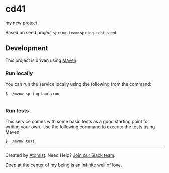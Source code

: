 # cd41   
my new project

Based on seed project `spring-team:spring-rest-seed`
 
## Development      

This project is driven using [Maven][mvn].
 
[mvn]: https://maven.apache.org/

### Run locally

You can run the service locally using the following from the command:
 
```
$ ./mvnw spring-boot:run
   
```        
        
### Run tests            
 
This service comes with some basic tests as a good starting
point for writing your own.  Use the following command to execute the
tests using Maven:

```
$ ./mvnw test
```

---
Created by [Atomist][atomist].
Need Help?  [Join our Slack team][slack].

[atomist]: https://www.atomist.com/
[slack]: https://join.atomist.com/

Deep at the center of my being is an infinite well of love.


